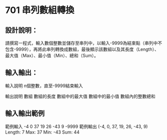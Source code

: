 # 701 串列數組轉換

## 設計說明：
請撰寫一程式，輸入數個整數並儲存至串列中，以輸入-9999為結束點（串列中不包含-9999），再將此串列轉換成數組，最後顯示該數組以及其長度（Length）、最大值（Max）、最小值（Min）、總和（Sum）。

## 輸入輸出：
輸入說明
n個整數，直至-9999結束輸入

輸出說明
數組
數組的長度
數組中的最大值
數組中的最小值
數組內的整數總和

## 輸入輸出範例
範例輸入
-4
0
37
19
26
-43
9
-9999
範例輸出
(-4, 0, 37, 19, 26, -43, 9)
Length: 7
Max: 37
Min: -43
Sum: 44


